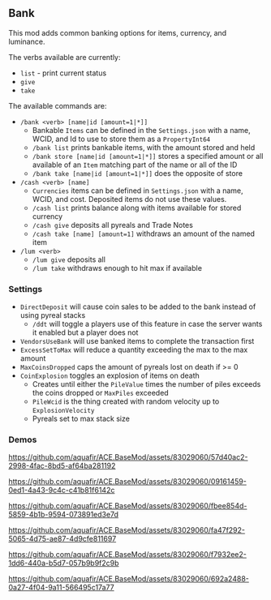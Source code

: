 ﻿## Bank

This mod adds common banking options for items, currency, and luminance.



The verbs available are currently:

* `list` - print current status
* `give`
* `take`



The available commands are:

* `/bank <verb> [name|id [amount=1|*]]`
  * Bankable `Items` can be defined in the `Settings.json` with a name, WCID, and Id to use to store them as a `PropertyInt64` 
  * `/bank list` prints bankable items, with the amount stored and held
  * `/bank store [name|id [amount=1|*]]` stores a specified amount or all available of an `Item` matching part of the name or all of the ID
  * `/bank take [name|id [amount=1|*]]` does the opposite of store
* `/cash <verb> [name]`
  * `Currencies` items can be defined in `Settings.json` with a name, WCID, and cost.  Deposited items do not use these values.
  * `/cash list` prints balance along with items available for stored currency
  * `/cash give` deposits all pyreals and Trade Notes
  * `/cash take [name] [amount=1]` withdraws an amount of the named item
* `/lum <verb>`
  * `/lum give` deposits all
  * `/lum take` withdraws enough to hit max if available







### Settings

* `DirectDeposit` will cause coin sales to be added to the bank instead of using pyreal stacks
  * `/ddt` will toggle a players use of this feature in case the server wants it enabled but a player does not
* `VendorsUseBank` will use banked items to complete the transaction first
* `ExcessSetToMax` will reduce a quantity exceeding the max to the max amount
* `MaxCoinsDropped` caps the amount of pyreals lost on death if >= 0
* `CoinExplosion` toggles an explosion of items on death
  * Creates until either the `PileValue` times the number of piles exceeds the coins dropped or `MaxPiles` exceeded 
  * `PileWcid` is the thing created with random velocity up to `ExplosionVelocity`
  * Pyreals set to max stack size







### Demos

https://github.com/aquafir/ACE.BaseMod/assets/83029060/57d40ac2-2998-4fac-8bd5-af64ba281192



https://github.com/aquafir/ACE.BaseMod/assets/83029060/09161459-0ed1-4a43-9c4c-c41b81f6142c



https://github.com/aquafir/ACE.BaseMod/assets/83029060/fbee854d-5859-4b1b-9594-073891ed3e7d



https://github.com/aquafir/ACE.BaseMod/assets/83029060/fa47f292-5065-4d75-ae87-4d9cfe811697



https://github.com/aquafir/ACE.BaseMod/assets/83029060/f7932ee2-1dd6-440a-b5d7-057b9b9f2c9b



https://github.com/aquafir/ACE.BaseMod/assets/83029060/692a2488-0a27-4f04-9a11-566495c17a77

